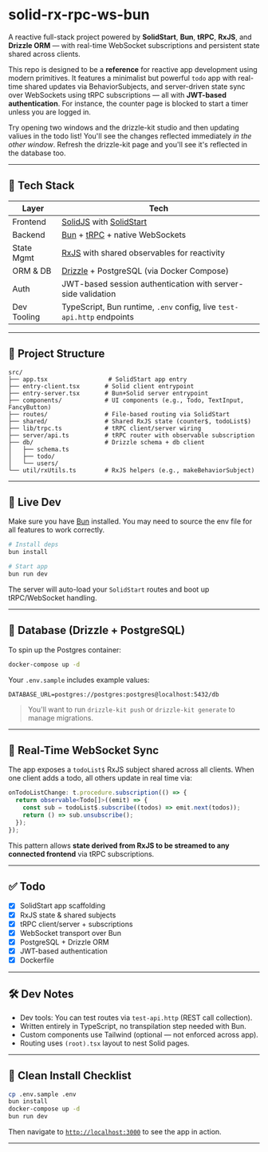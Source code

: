 
# solid-rx-rpc-ws-bun

A reactive full-stack project powered by **SolidStart**, **Bun**, **tRPC**, **RxJS**, and **Drizzle ORM** — with real-time WebSocket subscriptions and persistent state shared across clients.

This repo is designed to be a **reference** for reactive app development using modern primitives. It features a minimalist but powerful `todo` app with real-time shared updates via BehaviorSubjects, and server-driven state sync over WebSockets using tRPC subscriptions — all with **JWT-based authentication**. For instance, the counter page is blocked to start a timer unless you are logged in.

Try opening two windows and the drizzle-kit studio and then updating valiues in the todo list! You'll see the changes reflected immediately _in the other window_. Refresh the drizzle-kit page and you'll see it's reflected in the database too.

---

## 🚀 Tech Stack

| Layer        | Tech                                                                 |
|-------------|----------------------------------------------------------------------|
| Frontend     | [SolidJS](https://www.solidjs.com/) with [SolidStart](https://start.solidjs.dev) |
| Backend      | [Bun](https://bun.sh/) + [tRPC](https://trpc.io/) + native WebSockets |
| State Mgmt   | [RxJS](https://rxjs.dev/) with shared observables for reactivity      |
| ORM & DB     | [Drizzle](https://orm.drizzle.team/) + PostgreSQL (via Docker Compose) |
| Auth         | JWT-based session authentication with server-side validation         |
| Dev Tooling  | TypeScript, Bun runtime, `.env` config, live `test-api.http` endpoints |

---

## 🧠 Project Structure

```
src/
├── app.tsx                 # SolidStart app entry
├── entry-client.tsx       # Solid client entrypoint
├── entry-server.tsx       # Bun+Solid server entrypoint
├── components/            # UI components (e.g., Todo, TextInput, FancyButton)
├── routes/                # File-based routing via SolidStart
├── shared/                # Shared RxJS state (counter$, todoList$)
├── lib/trpc.ts            # tRPC client/server wiring
├── server/api.ts          # tRPC router with observable subscription
├── db/                    # Drizzle schema + db client
│   ├── schema.ts
│   ├── todo/
│   └── users/
└── util/rxUtils.ts        # RxJS helpers (e.g., makeBehaviorSubject)
```

---

## 🧪 Live Dev

Make sure you have [Bun](https://bun.sh/) installed. You may need to source the env file for all features to work correctly.

```bash
# Install deps
bun install

# Start app
bun run dev
```

The server will auto-load your `SolidStart` routes and boot up tRPC/WebSocket handling.

---

## 🐳 Database (Drizzle + PostgreSQL)

To spin up the Postgres container:

```bash
docker-compose up -d
```

Your `.env.sample` includes example values:

```
DATABASE_URL=postgres://postgres:postgres@localhost:5432/db
```

> You'll want to run `drizzle-kit push` or `drizzle-kit generate` to manage migrations.

---

## 🔄 Real-Time WebSocket Sync

The app exposes a `todoList$` RxJS subject shared across all clients. When one client adds a todo, all others update in real time via:

```ts
onTodoListChange: t.procedure.subscription(() => {
  return observable<Todo[]>((emit) => {
    const sub = todoList$.subscribe((todos) => emit.next(todos));
    return () => sub.unsubscribe();
  });
});
```

This pattern allows **state derived from RxJS to be streamed to any connected frontend** via tRPC subscriptions.

---

## ✅ Todo

- [x] SolidStart app scaffolding
- [x] RxJS state & shared subjects
- [x] tRPC client/server + subscriptions
- [x] WebSocket transport over Bun
- [x] PostgreSQL + Drizzle ORM
- [x] JWT-based authentication
- [x] Dockerfile

---

## 🛠 Dev Notes

- Dev tools: You can test routes via `test-api.http` (REST call collection).
- Written entirely in TypeScript, no transpilation step needed with Bun.
- Custom components use Tailwind (optional — not enforced across app).
- Routing uses `(root).tsx` layout to nest Solid pages.

---

## 🧼 Clean Install Checklist

```bash
cp .env.sample .env
bun install
docker-compose up -d
bun run dev
```

Then navigate to [`http://localhost:3000`](http://localhost:3000) to see the app in action.

---

